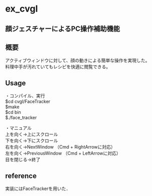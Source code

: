 # ex_cvgl

## 顔ジェスチャーによるPC操作補助機能

## 概要

アクティブウィンドウに対して、顔の動きによる簡単な操作を実現した。  
料理中手が汚れていてもレシピを快適に閲覧できる。  

## Usage

・コンパイル、実行  
$cd cvgl/FaceTracker  
$make  
$cd bin  
$./face_tracker  
  
・マニュアル  
上を向く→上にスクロール  
下を向く→下にスクロール  
右を向く→NextWindow （Cmd + RightArrowに対応）  
左を向く→PreviousWindow （Cmd + LeftArrowに対応）  
目を閉じる→終了  

## reference  
実装にはFaceTrackerを用いた．
